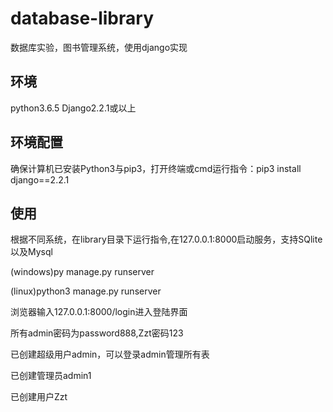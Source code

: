 # database-library
数据库实验，图书管理系统，使用django实现
## 环境
python3.6.5 Django2.2.1或以上
## 环境配置
确保计算机已安装Python3与pip3，打开终端或cmd运行指令：pip3 install django==2.2.1
## 使用
根据不同系统，在library目录下运行指令,在127.0.0.1:8000启动服务，支持SQlite以及Mysql

(windows)py manage.py runserver

(linux)python3 manage.py runserver

浏览器输入127.0.0.1:8000/login进入登陆界面

所有admin密码为password888,Zzt密码123

已创建超级用户admin，可以登录admin管理所有表

已创建管理员admin1

已创建用户Zzt

